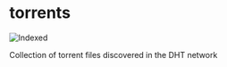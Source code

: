 torrents 
========
![Indexed](https://img.shields.io/badge/indexed-165136-blue)

Collection of torrent files discovered in the DHT network
